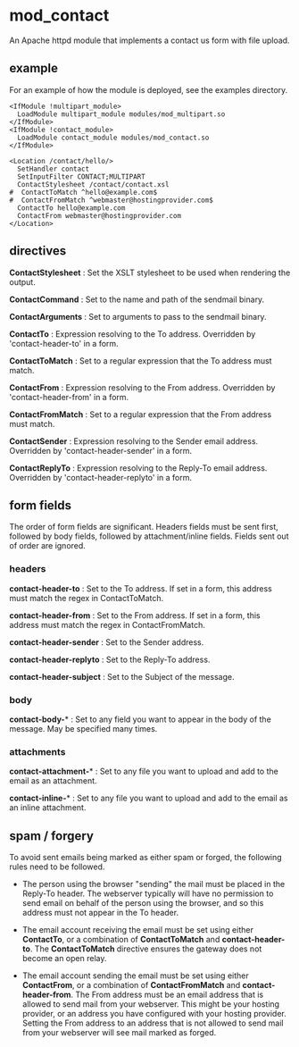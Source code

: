 # mod_contact
An Apache httpd module that implements a contact us form with file upload.

## example
For an example of how the module is deployed, see the examples directory.

```
<IfModule !multipart_module>
  LoadModule multipart_module modules/mod_multipart.so
</IfModule>
<IfModule !contact_module>
  LoadModule contact_module modules/mod_contact.so
</IfModule>

<Location /contact/hello/>
  SetHandler contact
  SetInputFilter CONTACT;MULTIPART
  ContactStylesheet /contact/contact.xsl
#  ContactToMatch ^hello@example.com$
#  ContactFromMatch ^webmaster@hostingprovider.com$
  ContactTo hello@example.com
  ContactFrom webmaster@hostingprovider.com
</Location>
```

## directives
**ContactStylesheet**
: Set the XSLT stylesheet to be used when rendering the output.

**ContactCommand**
: Set to the name and path of the sendmail binary.

**ContactArguments**
: Set to arguments to pass to the sendmail binary.

**ContactTo**
: Expression resolving to the To address. Overridden by 'contact-header-to' in a form.

**ContactToMatch**
: Set to a regular expression that the To address must match.

**ContactFrom**
: Expression resolving to the From address. Overridden by 'contact-header-from' in a form.

**ContactFromMatch**
: Set to a regular expression that the From address must match.

**ContactSender**
: Expression resolving to the Sender email address. Overridden by 'contact-header-sender' in a form.

**ContactReplyTo**
: Expression resolving to the Reply-To email address. Overridden by 'contact-header-replyto' in a form.

## form fields
The order of form fields are significant. Headers fields must be sent first, followed by body fields, followed by attachment/inline fields. Fields sent out of order are ignored.

### headers
**contact-header-to**
: Set to the To address. If set in a form, this address must match the regex in ContactToMatch.

**contact-header-from**
: Set to the From address. If set in a form, this address must match the regex in ContactFromMatch.

**contact-header-sender**
: Set to the Sender address.

**contact-header-replyto**
: Set to the Reply-To address.

**contact-header-subject**
: Set to the Subject of the message.

### body
**contact-body-***
: Set to any field you want to appear in the body of the message. May be specified many times.

### attachments
**contact-attachment-***
: Set to any file you want to upload and add to the email as an attachment.

**contact-inline-***
: Set to any file you want to upload and add to the email as an inline attachment.

## spam / forgery
To avoid sent emails being marked as either spam or forged, the following rules need to be followed.

- The person using the browser "sending" the mail must be placed in the Reply-To header. The webserver typically will have no permission to send email on behalf of the person using the browser, and so this address must not appear in the To header.

- The email account receiving the email must be set using either **ContactTo**, or a combination of **ContactToMatch** and **contact-header-to**. The **ContactToMatch** directive ensures the gateway does not become an open relay.

- The email account sending the email must be set using either **ContactFrom**, or a combination of **ContactFromMatch** and **contact-header-from**. The From address must be an email address that is allowed to send mail from your webserver. This might be your hosting provider, or an address you have configured with your hosting provider. Setting the From address to an address that is not allowed to send mail from your webserver will see mail marked as forged.

